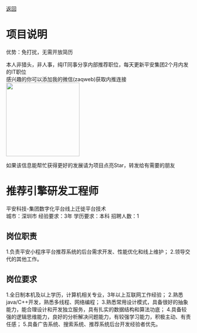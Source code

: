 [返回](../)

# 项目说明

优势：免打扰，无需开放简历

本人非猎头，非人事，纯IT同事分享内部推荐职位，每天更新平安集团2个月内发的IT职位  
感兴趣的你可以添加我的微信(zaqweb)获取内推连接  
<img src="https://github.com/zaqweb/PA-IT-JOBS/blob/master/WechatICode.jpeg"  height="200" width="200">

如果该信息能帮忙获得更好的发展请为项目点亮Star，转发给有需要的朋友

# 推荐引擎研发工程师
平安科技-集团数字化平台线上迁徙平台技术  
城市：深圳市 经验要求：3年 学历要求：本科  招聘人数：1

## 岗位职责
1.负责平安小程序平台推荐系统的后台需求开发、性能优化和线上维护；
2.领导交代的其他工作。

## 岗位要求
1.全日制本机及以上学历，计算机相关专业，3年以上互联网工作经验；
2.熟悉java/C++开发，熟悉多线程、网络编程；
3.熟悉常用设计模式，具备很好的抽象能力，能合理设计和开发独立服务，具有扎实的数据结构和算法功底；
4.具备较强的逻辑思维能力，良好的分析解决问题能力，有较强学习能力，积极主动、有责任感；
5.具备广告系统、搜索系统、推荐系统后台开发经验者优先。




